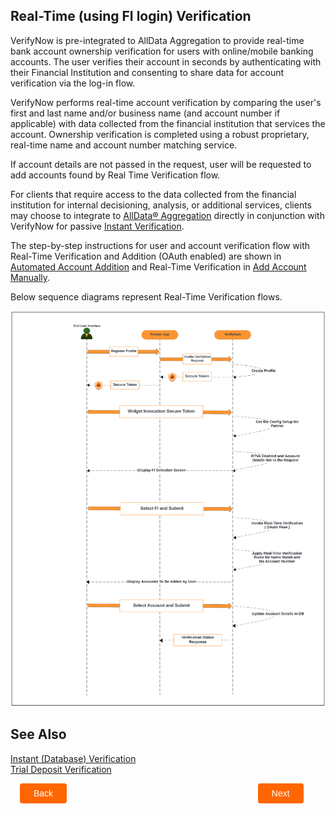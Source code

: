 ## Real-Time (using FI login) Verification

VerifyNow is pre-integrated to AllData Aggregation to provide real-time bank account ownership verification for users with online/mobile banking accounts. The user verifies their account in seconds by authenticating with their Financial Institution and consenting to share data for account verification via the log-in flow.

VerifyNow performs real-time account verification by comparing the user's first and last name and/or business name (and account number if applicable) with data collected from the financial institution that services the account. Ownership verification is completed using a robust proprietary, real-time name and account number matching service.

If account details are not passed in the request, user will be requested to add accounts found by Real Time Verification flow.

For clients that require access to the data collected from the financial institution for internal decisioning, analysis, or additional services, clients may choose to integrate to [AllData® Aggregation](/product/AllDataAggregation?branch=develop) directly in conjunction with VerifyNow for passive [Instant Verification](?path=docs/verifynow-account-verification-method/instant-verification.md).

The step-by-step instructions for user and account verification flow with Real-Time Verification and Addition (OAuth enabled) are shown in [Automated Account Addition](?path=docs/automated-account-additions.md) and Real-Time Verification in [Add Account Manually](?path=docs/add-account-manually.md).

Below sequence diagrams represent Real-Time Verification flows.

<center>

![Images](../../assets/images/VN%20diagram.png)

</center>

## See Also

[Instant (Database) Verification](?path=docs/verifynow-account-verification-method/instant-verification.md)
</br>
[Trial Deposit Verification](?path=docs/verifynow-account-verification-method/trial-deposit-verification.md)


<div class="debit-card-button-container">
<div class="debit-card-left-button">
<a href="?path=docs/verifynow-account-verification-method/real-time-verification.md">Back</a>
</div>
<div class="debit-card-right-button"><a href="?path=docs/verifynow-account-verification-method/trial-deposit-verification.md">Next</a></div>
</div>

<style>
    .debit-card-button-container {
        position: relative;
        width: 100%;
        height: 30px;
        font-family: sans-serif;
        margin: 0px 15px;
    }
    .debit-card-left-button a,
    .debit-card-right-button a{
        position: absolute;
        display: inline;
        border: 0px;
        background: rgb(255, 102, 0);
        color: rgb(255, 255, 255);
        padding: 8px 22px;
        cursor: pointer;
        border-radius: 4px;                                
        text-align: center;
        text-decoration: none;
        transition: all 0.3s ease;
    }
    .debit-card-left-button a{ 
        left: 0;
    }
    .debit-card-right-button a{
        right: 10%;
    }
    .debit-card-left-button a:hover,
    .debit-card-right-button a:hover {
        color: #f60;
        background-color: white;
        border: 2px solid #f60;
    }
    .confirm-button {
        padding: 2px;
        font-weight: bold;
    }
</style>